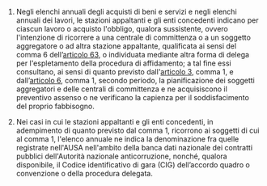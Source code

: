 1. Negli elenchi annuali degli acquisti di beni e servizi e negli elenchi annuali dei lavori, le stazioni appaltanti e gli enti concedenti indicano per ciascun lavoro o acquisto l'obbligo, qualora sussistente, ovvero l'intenzione di ricorrere a una centrale di committenza o a un soggetto aggregatore o ad altra stazione appaltante, qualificata ai sensi del comma 6 dell’[articolo 63](/index.html?article=articolo-63&version=2), o individuata mediante altra forma di delega per l'espletamento della procedura di affidamento; a tal fine essi consultano, ai sensi di quanto previsto dall'[articolo 3](/index.html?article=allegato-1.5-articolo-3&version=2), comma 1, e dall’[articolo 6](/index.html?article=allegato-1.5-articolo-6&version=2), comma 1, secondo periodo, la pianificazione dei soggetti aggregatori e delle centrali di committenza e ne acquisiscono il preventivo assenso o ne verificano la capienza per il soddisfacimento del proprio fabbisogno.

2. Nei casi in cui le stazioni appaltanti e gli enti concedenti, in adempimento di quanto previsto dal comma 1, ricorrono ai soggetti di cui al comma 1, l'elenco annuale ne indica la denominazione fra quelle registrate nell'AUSA nell'ambito della banca dati nazionale dei contratti pubblici dell'Autorità nazionale anticorruzione, nonché, qualora disponibile, il Codice identificativo di gara (CIG) dell’accordo quadro o convenzione o della procedura delegata.